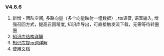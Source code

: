 ### V4.6.6

1. 新增 - 团队空间, 多路向量（多个向量映射一组数据）, tts语音, 语音输入, 增强召回方式，提高召回精度, 知识库导出，可直接触发流下载，无需等待转圈圈
2. [知识库结构详解](https://doc.fastgpt.in/docs/use-cases/datasetengine/)
3. [知识库提示词详解](https://doc.fastgpt.in/docs/use-cases/ai_settings/#引用模板--引用提示词)
4. [使用文档](https://doc.fastgpt.in/docs/intro/)
